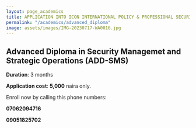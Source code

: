 ```yaml
---
layout: page_academics
title: APPLICATION INTO ICON INTERNATIONAL POLICY & PROFESSIONAL SECURITY ACADEMY (IIPPSA)
permalink: "/academics/advanced_diploma"
image: assets/images/IMG-20230717-WA0016.jpg
---
```


## Advanced Diploma in Security Managemet and Strategic Operations (ADD-SMS)

**Duration**: 3 months

**Application cost**: **5,000** naira only.

Enroll now by calling this phone numbers:

**07062094716**

**09051825702**